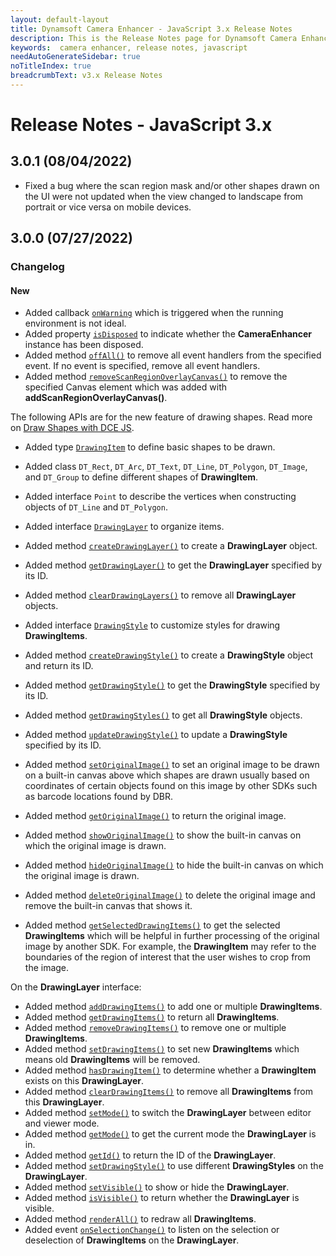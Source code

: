 ```yaml
---
layout: default-layout
title: Dynamsoft Camera Enhancer - JavaScript 3.x Release Notes 
description: This is the Release Notes page for Dynamsoft Camera Enhancer JavaScript SDK.
keywords:  camera enhancer, release notes, javascript
needAutoGenerateSidebar: true
noTitleIndex: true
breadcrumbText: v3.x Release Notes
---
```


# Release Notes - JavaScript 3.x

## 3.0.1 (08/04/2022)

* Fixed a bug where the scan region mask and/or other shapes drawn on the UI were not updated when the view changed to landscape from portrait or vice versa on mobile devices.

## 3.0.0 (07/27/2022)

### Changelog

#### New

* Added callback [`onWarning`](../api-reference/initialization.md#onwarning) which is triggered when the running environment is not ideal.
* Added property [`isDisposed`](../api-reference/auxiliary.md#isdisposed) to indicate whether the **CameraEnhancer** instance has been disposed.
* Added method [`offAll()`](../api-reference/auxiliary.md#offall) to remove all event handlers from the specified event. If no event is specified, remove all event handlers.
* Added method [`removeScanRegionOverlayCanvas()`](../api-reference/ui.md#removescanregionoverlaycanvas) to remove the specified Canvas element which was added with **addScanRegionOverlayCanvas()**.

The following APIs are for the new feature of drawing shapes. Read more on [Draw Shapes with DCE JS](../user-guide/features/draw-shapes.md).

* Added type [`DrawingItem`](../api-reference/drawingitem.md) to define basic shapes to be drawn.
* Added class `DT_Rect`, `DT_Arc`, `DT_Text`, `DT_Line`, `DT_Polygon`, `DT_Image`, and `DT_Group` to define different shapes of **DrawingItem**.
* Added interface `Point` to describe the vertices when constructing objects of `DT_Line` and `DT_Polygon`.

* Added interface [`DrawingLayer`](../api-reference/drawinglayer.md) to organize items.
* Added method [`createDrawingLayer()`](../api-reference/ui.md#createdrawinglayer) to create a **DrawingLayer** object.
* Added method [`getDrawingLayer()`](../api-reference/ui.md#getdrawinglayer) to get the **DrawingLayer** specified by its ID.
* Added method [`clearDrawingLayers()`](../api-reference/ui.md#cleardrawinglayers) to remove all **DrawingLayer** objects.

* Added interface [`DrawingStyle`](../api-reference/interface/drawingstyle.md) to customize styles for drawing **DrawingItems**.
* Added method [`createDrawingStyle()`](../api-reference/ui.md#createdrawingstyle) to create a **DrawingStyle** object and return its ID.
* Added method [`getDrawingStyle()`](../api-reference/ui.md#getdrawingstyle) to get the **DrawingStyle** specified by its ID.
* Added method [`getDrawingStyles()`](../api-reference/ui.md#getdrawingstyles) to get all **DrawingStyle** objects.
* Added method [`updateDrawingStyle()`](../api-reference/ui.md#updatedrawingstyle) to update a **DrawingStyle** specified by its ID.

* Added method [`setOriginalImage()`](../api-reference/ui.md#setoriginalimage) to set an original image to be drawn on a built-in canvas above which shapes are drawn usually based on coordinates of certain objects found on this image by other SDKs such as barcode locations found by DBR.
* Added method [`getOriginalImage()`](../api-reference/ui.md#getoriginalimage) to return the original image.
* Added method [`showOriginalImage()`](../api-reference/ui.md#showoriginalimage) to show the built-in canvas on which the original image is drawn.
* Added method [`hideOriginalImage()`](../api-reference/ui.md#hideoriginalimage) to hide the built-in canvas on which the original image is drawn.
* Added method [`deleteOriginalImage()`](../api-reference/ui.md#deleteoriginalimage) to delete the original image and remove the built-in canvas that shows it.
* Added method [`getSelectedDrawingItems()`](../api-reference/ui.md#getselecteddrawingitems) to get the selected **DrawingItems** which will be helpful in further processing of the original image by another SDK. For example, the **DrawingItem** may refer to the boundaries of the region of interest that the user wishes to crop from the image.

On the **DrawingLayer** interface:

* Added method [`addDrawingItems()`](../api-reference/drawinglayer.md#adddrawingitems) to add one or multiple **DrawingItems**.
* Added method [`getDrawingItems()`](../api-reference/drawinglayer.md#getdrawingitems) to return all **DrawingItems**.
* Added method [`removeDrawingItems()`](../api-reference/drawinglayer.md#removedrawingitems) to remove one or multiple **DrawingItems**.
* Added method [`setDrawingItems()`](../api-reference/drawinglayer.md#setdrawingitems) to set new **DrawingItems** which means old  **DrawingItems** will be removed.
* Added method [`hasDrawingItem()`](../api-reference/drawinglayer.md#hasdrawingitem) to determine whether a **DrawingItem** exists on this **DrawingLayer**.
* Added method [`clearDrawingItems()`](../api-reference/drawinglayer.md#cleardrawingitems) to remove all **DrawingItems** from this **DrawingLayer**.
* Added method [`setMode()`](../api-reference/drawinglayer.md#setmode) to switch the **DrawingLayer** between editor and viewer mode.
* Added method [`getMode()`](../api-reference/drawinglayer.md#getmode) to get the current mode the **DrawingLayer** is in.
* Added method [`getId()`](../api-reference/drawinglayer.md#getid) to return the ID of the **DrawingLayer**.
* Added method [`setDrawingStyle()`](../api-reference/drawinglayer.md#setdrawingstyle) to use different **DrawingStyles** on the **DrawingLayer**.
* Added method [`setVisible()`](../api-reference/drawinglayer.md#setvisible) to show or hide the **DrawingLayer**.
* Added method [`isVisible()`](../api-reference/drawinglayer.md#isvisible) to return whether the **DrawingLayer** is visible.
* Added method [`renderAll()`](../api-reference/drawinglayer.md#renderall) to redraw all **DrawingItems**.
* Added event [`onSelectionChange()`](../api-reference/drawinglayer.md#onselectionchange) to listen on the selection or deselection of **DrawingItems** on the **DrawingLayer**.
